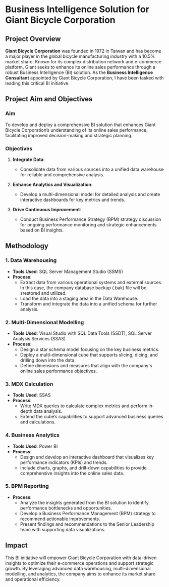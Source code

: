 # Business Intelligence Solution for Giant Bicycle Corporation

## Project Overview

**Giant Bicycle Corporation** was founded in 1972 in Taiwan and has become a major player in the global bicycle manufacturing industry with a 10.5% market share. Known for its complex distribution network and e-commerce platform, Giant seeks to enhance its online sales performance through a robust Business Intelligence (BI) solution. As the **Business Intelligence Consultant** appointed by Giant Bicycle Corporation, I have been tasked with leading this critical BI initiative.

## Project Aim and Objectives

### Aim
To develop and deploy a comprehensive BI solution that enhances Giant Bicycle Corporation’s understanding of its online sales performance, facilitating improved decision-making and strategic planning.

### Objectives

1. **Integrate Data**:
   - Consolidate data from various sources into a unified data warehouse for reliable and comprehensive analysis.

2. **Enhance Analytics and Visualization**:
   - Develop a multi-dimensional model for detailed analysis and create interactive dashboards for key metrics and trends.

3. **Drive Continuous Improvement**:
   - Conduct Business Performance Strategy (BPM) strategy discussion for ongoing performance monitoring and strategic enhancements based on BI insights.

## Methodology

### 1. Data Warehousing
- **Tools Used**: SQL Server Management Studio (SSMS)
- **Process**:
  - Extract data from various operational systems and external sources. In this case, the company database backup (.bak) file will be srestored and utilized. 
  - Load the data into a staging area in the Data Warehouse.
  - Transform and integrate the data into a unified schema for further analysis.

### 2. Multi-Dimensional Modelling
- **Tools Used**: Visual Studio with SQL Data Tools (SSDT), SQL Server Analysis Services (SSAS)
- **Process**:
  - Design a star schema model focusing on the key business metrics.
  - Deploy a multi-dimensional cube that supports slicing, dicing, and drilling down into the data.
  - Define dimensions and measures that align with the company's online sales performance objectives.

### 3. MDX Calculation
- **Tools Used**: SSAS
- **Process**:
  - Write MDX queries to calculate complex metrics and perform in-depth data analysis.
  - Extend the cube’s capabilities to support advanced business queries and calculations.

### 4. Business Analytics
- **Tools Used**: Power BI 
- **Process**:
  - Design and develop an interactive dashboard that visualizes key performance indicators (KPIs) and trends.
  - Include charts, graphs, and drill-down capabilities to provide comprehensive insights into the online sales data.

### 5. BPM Reporting
- **Process**:
  - Analyze the insights generated from the BI solution to identify performance bottlenecks and opportunities.
  - Develop a Business Performance Management (BPM) strategy to recommend actionable improvements.
  - Present findings and recommendations to the Senior Leadership team with supporting data visualizations.

## Impact

This BI initiative will empower Giant Bicycle Corporation with data-driven insights to optimize their e-commerce operations and support strategic growth. By leveraging advanced data warehousing, multi-dimensional modelling, and analytics, the company aims to enhance its market share and operational efficiency.